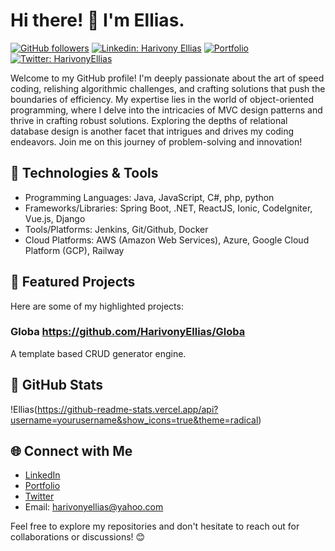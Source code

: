 # Hi there! 👋 I'm Ellias.

[![GitHub followers](https://img.shields.io/github/followers/HarivonyEllias?style=social)](https://github.com/HarivonyEllias)
[![Linkedin: Harivony Ellias](https://img.shields.io/badge/-HarivonyEllias-blue?style=flat-square&logo=Linkedin&logoColor=white&link=https://www.linkedin.com/in/yourname/)](https://www.linkedin.com/in/yourname/)
[![Portfolio](https://img.shields.io/badge/-Portfolio-yellow?style=flat-square&logo=Hugo&logoColor=white&link=https://yourportfolio.com/)](https://yourportfolio.com/)
[![Twitter: HarivonyEllias](https://img.shields.io/twitter/follow/HarivonyEllias?style=social)](https://twitter.com/yourhandle)

Welcome to my GitHub profile! I'm deeply passionate about the art of speed coding, relishing algorithmic challenges, and crafting solutions that push the boundaries of efficiency.
My expertise lies in the world of object-oriented programming, where I delve into the intricacies of MVC design patterns and thrive in crafting robust solutions.
Exploring the depths of relational database design is another facet that intrigues and drives my coding endeavors. Join me on this journey of problem-solving and innovation!

## 🔧 Technologies & Tools
- Programming Languages: Java, JavaScript, C#, php, python
- Frameworks/Libraries: Spring Boot, .NET, ReactJS, Ionic, CodeIgniter, Vue.js, Django
- Tools/Platforms: Jenkins, Git/Github, Docker
- Cloud Platforms: AWS (Amazon Web Services), Azure, Google Cloud Platform (GCP), Railway
 
## 🌟 Featured Projects
Here are some of my highlighted projects:

### Globa https://github.com/HarivonyEllias/Globa
A template based CRUD generator engine. 

## 🚀 GitHub Stats
!Ellias(https://github-readme-stats.vercel.app/api?username=yourusername&show_icons=true&theme=radical)

## 🌐 Connect with Me
- [LinkedIn](soon...)
- [Portfolio](soon...)
- [Twitter](soon...)
- Email: harivonyellias@yahoo.com

Feel free to explore my repositories and don't hesitate to reach out for collaborations or discussions! 😊
